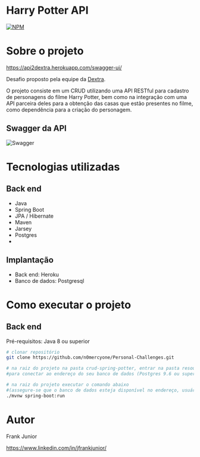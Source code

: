 # Harry Potter API
[![NPM](https://img.shields.io/npm/l/react)](https://github.com/n0mercyone/Personal-Challenges/blob/master/LICENSE) 

# Sobre o projeto

https://api2dextra.herokuapp.com/swagger-ui/

Desafio proposto pela equipe da [Dextra](https://www.dextra.com.br/).

O projeto consiste em um CRUD utilizando uma API RESTful para cadastro de personagens do filme Harry Potter, bem como na integração com uma API parceira deles para a obtenção das casas que estão presentes no filme, como dependência para a criação do personagem.


## Swagger da API
![Swagger](https://github.com/n0mercyone/assets/blob/main/swagger-crud-spring-potter.png)

# Tecnologias utilizadas
## Back end
- Java
- Spring Boot
- JPA / Hibernate
- Maven
- Jarsey
- Postgres
- 
## Implantação
- Back end: Heroku
- Banco de dados: Postgresql

# Como executar o projeto

## Back end
Pré-requisitos: Java 8 ou superior

```bash
# clonar repositório
git clone https://github.com/n0mercyone/Personal-Challenges.git

# na raiz do projeto na pasta crud-spring-potter, entrar na pasta resources e configurar o arquivo application.properties 
#para conectar ao endereço do seu banco de dados (Postgres 9.6 ou superior)

# na raiz do projeto executar o comando abaixo 
#(assegure-se que o banco de dados esteja disponível no endereço, usuário e senha configurados no arquivo application.properties )
./mvnw spring-boot:run
```

# Autor

Frank Junior 

https://www.linkedin.com/in/jfrankjunior/

